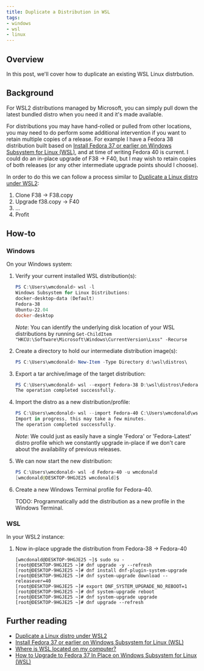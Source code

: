 ```yaml
---
title: Duplicate a Distribution in WSL
tags:
- windows
- wsl
- linux
---
```


## Overview
In this post, we'll cover how to duplicate an existing WSL Linux distrbution.

## Background
For WSL2 distributions managed by Microsoft, you can simply pull down the latest bundled distro when you need it and it's made available.

For distributions you may have hand-rolled or pulled from other locations, you may need to do perform some additional intervention if you want to retain multiple copies of a release. For example I have a Fedora 38 distribution built based on [Install Fedora 37 or earlier on Windows Subsystem for Linux (WSL)](https://dev.to/bowmanjd/install-fedora-on-windows-subsystem-for-linux-wsl-4b26), and at time of writing Fedora 40 is current. I could do an in-place upgrade of F38 -> F40, but I may wish to retain copies of both releases (or any other intermediate upgrade points should I choose).

In order to do this we can follow a process similar to [Duplicate a Linux distro under WSL2](https://fourco.nl/blogs/duplicate-a-linux-distro-under-wsl2/):

1. Clone F38 -> F38.copy
2. Upgrade f38.copy -> F40
3. ...
4. Profit

## How-to

### Windows
On your Windows system:

1. Verify your current installed WSL distribution(s):
    ```powershell
    PS C:\Users\wmcdonald> wsl -l
    Windows Subsystem for Linux Distributions:
    docker-desktop-data (Default)
    Fedora-38
    Ubuntu-22.04
    docker-desktop
    ```
    *Note*: You can identify the underlying disk location of your WSL distributions by running `Get-ChildItem "HKCU:\Software\Microsoft\Windows\CurrentVersion\Lxss" -Recurse`

2. Create a directory to hold our intermediate distribution image(s):
    ```powershell
    PS C:\Users\wmcdonald> New-Item -Type Directory d:\wsl\distros\
    ```

3. Export a tar archive/image of the target distribution:
    ```powershell
    PS C:\Users\wmcdonald> wsl --export Fedora-38 D:\wsl\distros\Fedora-38.tar
    The operation completed successfully.
    ```

4. Import the distro as a new distribution/profile:
    ```powershell
    PS C:\Users\wmcdonald> wsl --import Fedora-40 C:\Users\wmcdonald\wsl\Fedora-40 D:\wsl\distros\Fedora-38.tar
    Import in progress, this may take a few minutes.
    The operation completed successfully.
    ```
    *Note*: We could just as easily have a single 'Fedora' or 'Fedora-Latest' distro profile which we constantly upgrade in-place if we don't care about the availability of previous releases.

4. We can now start the new distribution:
    ```powershell
    PS C:\Users\wmcdonald> wsl -d Fedora-40 -u wmcdonald
    [wmcdonald@DESKTOP-9HGJE25 wmcdonald]$
    ```

5. Create a new Windows Terminal profile for Fedora-40.

    TODO: Programmatically add the distribution as a new profile in the Windows Terminal.

### WSL
In your WSL2 instance:

1. Now in-place upgrade the distribution from Fedora-38 -> Fedora-40
    ```shell
    [wmcdonald@DESKTOP-9HGJE25 ~]$ sudo su -
    [root@DESKTOP-9HGJE25 ~]# dnf upgrade -y --refresh
    [root@DESKTOP-9HGJE25 ~]# dnf install dnf-plugin-system-upgrade
    [root@DESKTOP-9HGJE25 ~]# dnf system-upgrade download --releasever=40
    [root@DESKTOP-9HGJE25 ~]# export DNF_SYSTEM_UPGRADE_NO_REBOOT=1
    [root@DESKTOP-9HGJE25 ~]# dnf system-upgrade reboot
    [root@DESKTOP-9HGJE25 ~]# dnf system-upgrade upgrade
    [root@DESKTOP-9HGJE25 ~]# dnf upgrade --refresh
    ```

## Further reading
- [Duplicate a Linux distro under WSL2](https://fourco.nl/blogs/duplicate-a-linux-distro-under-wsl2/)
- [Install Fedora 37 or earlier on Windows Subsystem for Linux (WSL)](https://dev.to/bowmanjd/install-fedora-on-windows-subsystem-for-linux-wsl-4b26)
- [Where is WSL located on my computer?](https://askubuntu.com/a/1380274)
- [How to Upgrade to Fedora 37 In Place on Windows Subsystem for Linux (WSL)](https://dev.to/bowmanjd/how-to-upgrade-fedora-in-place-on-windows-subsystem-for-linux-wsl-oh3)
